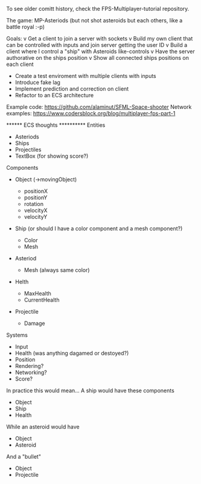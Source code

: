To see older comitt history, check the FPS-Multiplayer-tutorial repository.


The game: MP-Asteriods (but not shot asteroids but each others, like a battle royal :-p)

Goals: 
v Get a client to join a server with sockets
v Build my own client that can be controlled with inputs and join server getting the user ID
v Build a client where I control a "ship" with Asteroids like-controls
v Have the server authorative on the ships position
v Show all connected ships positions on each client
- Create a test enviroment with multiple clients with inputs
- Introduce fake lag
- Implement prediction and correction on client
- Refactor to an ECS architecture


Example code: https://github.com/alaminut/SFML-Space-shooter
Network examples: https://www.codersblock.org/blog/multiplayer-fps-part-1



****** ECS thoughts **********
Entities
- Asteriods
- Ships
- Projectiles
- TextBox (for showing score?)


Components
- Object (->movingObject)
	- positionX
	- positionY
	- rotation
	- velocityX
	- velocityY


- Ship (or should I have a color component and a mesh component?)
	- Color
	- Mesh

- Asteriod
	- Mesh (always same color)

- Helth
	- MaxHealth
	- CurrentHealth

- Projectile
	- Damage


Systems
- Input
- Health (was anything dagamed or destoyed?)
- Position
- Rendering?
- Networking?
- Score?


In practice this would mean...
A ship would have these components
- Object
- Ship
- Health

While an asteroid would have
- Object
- Asteroid

And a "bullet"
- Object
- Projectile





